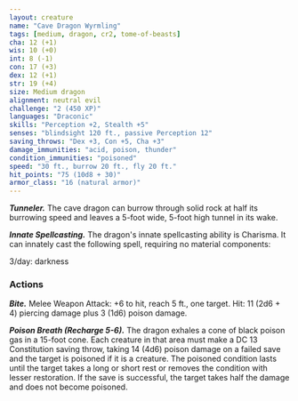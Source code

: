 ```yaml
---
layout: creature
name: "Cave Dragon Wyrmling"
tags: [medium, dragon, cr2, tome-of-beasts]
cha: 12 (+1)
wis: 10 (+0)
int: 8 (-1)
con: 17 (+3)
dex: 12 (+1)
str: 19 (+4)
size: Medium dragon
alignment: neutral evil
challenge: "2 (450 XP)"
languages: "Draconic"
skills: "Perception +2, Stealth +5"
senses: "blindsight 120 ft., passive Perception 12"
saving_throws: "Dex +3, Con +5, Cha +3"
damage_immunities: "acid, poison, thunder"
condition_immunities: "poisoned"
speed: "30 ft., burrow 20 ft., fly 20 ft."
hit_points: "75 (10d8 + 30)"
armor_class: "16 (natural armor)"
---
```


***Tunneler.*** The cave dragon can burrow through solid rock at half its burrowing speed and leaves a 5-foot wide, 5-foot high tunnel in its wake.

***Innate Spellcasting.*** The dragon's innate spellcasting ability is Charisma. It can innately cast the following spell, requiring no material components:

3/day: darkness

### Actions

***Bite.*** Melee Weapon Attack: +6 to hit, reach 5 ft., one target. Hit: 11 (2d6 + 4) piercing damage plus 3 (1d6) poison damage.

***Poison Breath (Recharge 5-6).*** The dragon exhales a cone of black poison gas in a 15-foot cone. Each creature in that area must make a DC 13 Constitution saving throw, taking 14 (4d6) poison damage on a failed save and the target is poisoned if it is a creature. The poisoned condition lasts until the target takes a long or short rest or removes the condition with lesser restoration. If the save is successful, the target takes half the damage and does not become poisoned.

